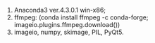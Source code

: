 1. Anaconda3 ver.4.3.0.1 win-x86;
2. ffmpeg: (conda install ffmpeg -c conda-forge; imageio.plugins.ffmpeg.download())
3. imageio, numpy, skimage, PIL, PyQt5.
